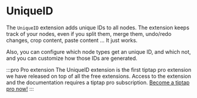 # UniqueID
The `UniqueID` extension adds unique IDs to all nodes. The extension keeps track of your nodes, even if you split them, merge them, undo/redo changes, crop content, paste content … It just works.

Also, you can configure which node types get an unique ID, and which not, and you can customize how those IDs are generated.

:::pro Pro extension
The UniqueID extension is the first tiptap pro extension we have released on top of all the free extensions. Access to the extension and the documentation requires a tiptap pro subscription. [Become a tiptap pro now!](/pricing)
:::
